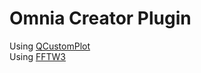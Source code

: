 Omnia Creator Plugin
====================

Using [QCustomPlot](http://www.qcustomplot.com/)  
Using [FFTW3](http://www.fftw.org/)
